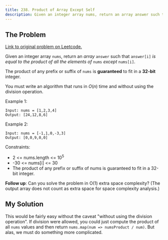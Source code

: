 ```yaml
---
title: 238. Product of Array Except Self
description: Given an integer array nums, return an array answer such that answer[i] is equal to the product of all the elements of nums except nums[i].
---
```


## The Problem

[Link to original problem on Leetcode.](https://leetcode.com/problems/product-of-array-except-self/)

Given an integer array `nums`, return an _array_ `answer` such that `answer[i]` _is equal to the product of all the elements of_ `nums` _except_ `nums[i]`.

The product of any prefix or suffix of `nums` is **guaranteed** to fit in a **32-bit** integer.

You must write an algorithm that runs in $O(n)$ time and without using the division operation.

Example 1:

```
Input: nums = [1,2,3,4]
Output: [24,12,8,6]
```

Example 2:

```
Input: nums = [-1,1,0,-3,3]
Output: [0,0,9,0,0]
```

Constraints:

- 2 <= nums.length <= 10<sup>5</sup>
- -30 <= nums[i] <= 30
- The product of any prefix or suffix of nums is guaranteed to fit in a 32-bit integer.

**Follow up**: Can you solve the problem in O(1) extra space complexity? (The output array does not count as extra space for space complexity analysis.)

## My Solution

This would be fairly easy without the caveat "without using the division operation". If division were allowed, you could just compute the product of all `nums` values and then return `nums.map(num => numsProduct / num)`. But alas, we must do something more complicated.